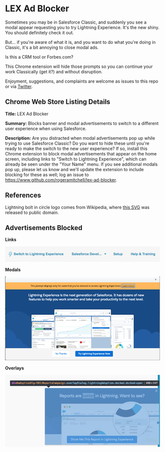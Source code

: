 # LEX Ad Blocker

Sometimes you may be in Salesforce Classic, and suddenly you see a modal appear requesting you to try Lightning Experience. It's the new shiny. You should definitely check it out.

But... if you're aware of what it is, and you want to do what you're doing in Classic, it's a bit annoying to close modal ads.

Is this a CRM tool or Forbes.com?

This Chrome extension will hide those prompts so you can continue your work Classically (get it?) and without disruption.

Enjoyment, suggestions, and complaints are welcome as issues to this repo or via [Twitter](https://twitter.com/RogerMitchell).

## Chrome Web Store Listing Details

**Title:** LEX Ad Blocker

**Summary:** Blocks banner and modal advertisements to switch to a different user experience when using Salesforce.

**Description:** Are you distracted when modal advertisements pop up while trying to use Salesforce Classic? Do you want to hide these until you're ready to make the switch to the new user experience? If so, install this Chrome extension to block modal advertisements that appear on the home screen, including links to "Switch to Lightning Experience", which can already be seen under the "Your Name" menu. If you see additional modals pop up, please let us know and we'll update the extension to include blocking for these as well; log an issue to https://www.github.com/rogeramitchell/lex-ad-blocker.

## References

Lightning bolt in circle logo comes from Wikipedia, where [this SVG](https://en.m.wikipedia.org/wiki/File:Lightning_Bolt_on_Circle.svg) was released to public domain.

## Advertisements Blocked

**Links**

![assets/samples/link-ad.png](assets/samples/link-ad.png)

**Modals**

![assets/samples/modal-ad.png](assets/samples/modal-ad.png)

**Overlays**

![assets/samples/report-ad.png](assets/samples/report-ad.png)